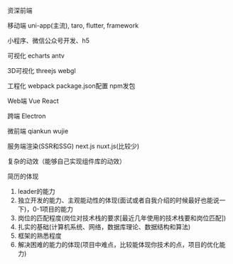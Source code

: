 资深前端


移动端
uni-app(主流), taro, flutter, framework

小程序、微信公众号开发、h5

可视化
echarts antv

3D可视化
threejs webgl

工程化
webpack package.json配置 npm发包

Web端
Vue React

跨端
Electron

微前端
qiankun wujie

服务端渲染(SSR和SSG)
next.js nuxt.js(比较少)

复杂的动效（能够自己实现组件库的动效）

简历的体现
1. leader的能力
2. 独立开发的能力、主观能动性的体现(面试或者自我介绍的时候最好也能说一下)，0-1项目的能力
3. 岗位的匹配程度(岗位对技术栈的要求[最近几年使用的技术栈要和岗位匹配])
4. 扎实的基础(计算机系统、网络，数据库理论、数据结构和算法)
5. 框架的熟悉程度
6. 解决困难的能力的体现(项目中难点，比较能体现你技术的点，项目的优化能力)
